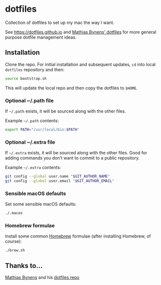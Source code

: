 # dotfiles

Collection of dotfiles to set up my mac the way I want.

See https://dotfiles.github.io and [Mathias Bynens' dotfiles](https://github.com/mathiasbynens/dotfiles) for more general purpose dotfile management ideas.

## Installation

Clone the repo. For initial installation and subsequent updates, `cd` into local `dotfiles` repository and then:

```bash
source bootstrap.sh
```

This will update the local repo and then copy the dotfiles to `$HOME`.

### Optional ~/.path file

If `~/.path` exists, it will be sourced along with the other files.

Example `~/.path` contents:
```bash
export PATH="/usr/local/bin:$PATH"
```

### Optional ~/.extra file

If `~/.extra` exists, it will be sourced along with the other files. Good for adding commands you don’t want to commit to a public repository.

Example `~/.extra` contents:
```bash
git config --global user.name "$GIT_AUTHOR_NAME"
git config --global user.email "$GIT_AUTHOR_EMAIL"
```

### Sensible macOS defaults

Set some sensible macOS defaults:

```bash
./.macos
```

### Homebrew formulae

Install some common [Homebrew](https://brew.sh/) formulae (after installing Homebrew, of course):

```bash
./brew.sh
```

## Thanks to…
[Mathias Bynens](https://mathiasbynens.be/) and his [dotfiles repo](https://github.com/mathiasbynens/dotfiles)
